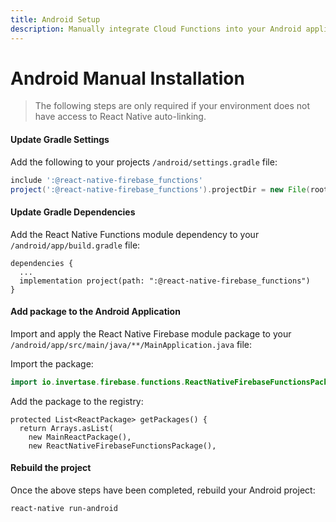 ```yaml
---
title: Android Setup
description: Manually integrate Cloud Functions into your Android application.
---
```


# Android Manual Installation

> The following steps are only required if your environment does not have access to React Native
> auto-linking.

#### Update Gradle Settings

Add the following to your projects `/android/settings.gradle` file:

```groovy
include ':@react-native-firebase_functions'
project(':@react-native-firebase_functions').projectDir = new File(rootProject.projectDir, './../node_modules/@react-native-firebase/functions/android')
```

#### Update Gradle Dependencies

Add the React Native Functions module dependency to your `/android/app/build.gradle` file:

```groovy{3}
dependencies {
  ...
  implementation project(path: ":@react-native-firebase_functions")
}
```

#### Add package to the Android Application

Import and apply the React Native Firebase module package to your `/android/app/src/main/java/**/MainApplication.java` file:

Import the package:

```java
import io.invertase.firebase.functions.ReactNativeFirebaseFunctionsPackage;
```

Add the package to the registry:

```java{4}
protected List<ReactPackage> getPackages() {
  return Arrays.asList(
    new MainReactPackage(),
    new ReactNativeFirebaseFunctionsPackage(),
```

#### Rebuild the project

Once the above steps have been completed, rebuild your Android project:

```bash
react-native run-android
```

